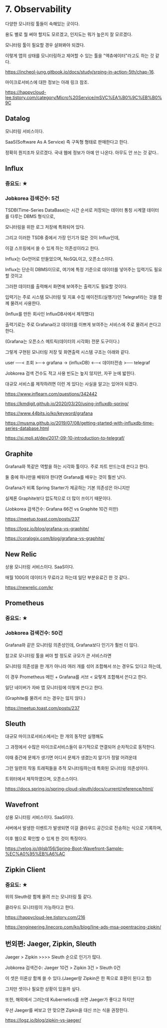 
# 7. Observability

다양한 모니터링 툴들이 속해있는 곳이다.

용도 별로 뭘 써야 할지도 모르겠고, 인지도는 뭐가 높은지 잘 모르겠다.

모니터링 툴이 필요할 경우 살펴봐야 되겠다.

이렇게 앱의 상태를 모니터링하고 제어할 수 있는 툴을 "액츄에이터"라고도 하는 것 같다.

https://incheol-jung.gitbook.io/docs/study/srping-in-action-5th/chap-16.

마이크로서비스에 대한 정보는 아래 링크 참조.

https://happycloud-lee.tistory.com/category/Micro%20Service/mSVC%EA%B0%9C%EB%B0%9C




## Datalog

모니터링 서비스이다.

SaaS(Software As A Service) 즉 구독형 형태로 판매한다고 한다.

정확히 뭔지조차 모르겠다. 국내 웹에 정보가 아예 안 나온다. 아무도 안 쓰는 것 같다..




## Influx

### 중요도: ★

### Jobkorea 검색건수: 5건

TSDB(Time-Series DataBase)는 시간 순서로 저장되는 데이터 통칭 시계열 데이터를 다루는 DBMS 형식으로,

모니터링을 위한 로그 저장에 특화되어 있다.

그리고 이러한 TSDB 중에서 가장 인기가 많은 것이 Influx인데,

이걸 스프링에서 쓸 수 있게 하는 의존성이라고 한다.

Influx는 Go언어로 만들었으며, NoSQL이고, 오픈소스이다.

Influx는 단순히 DBMS이므로, 여기에 특정 기준으로 데이터를 넣어주는 입력기도 필요할 것이고

그러한 데이터를 출력해서 화면에 보여주는 출력기도 필요할 것이다.

입력기는 주로 시스템 모니터링 및 지표 수집 에이전트(실행기)인 Telegraf라는 것을 함께 물려서 사용한다.

(Influx를 만든 회사인 InfluxDB사에서 제작했다)

출력기로는 주로 Grafana라고 데이터를 이쁘게 보여주는 서비스에 주로 물려서 쓴다고 한다.

(Grafana는 오픈소스 메트릭(데이터의 시각화) 전문 도구이다.)

그렇게 구현된 모니터링 저장 및 화면출력 시스템 구조는 아래와 같다.

user ──< 조회 >─→ grafana → {influxDB} ←─< 데이터전송 >── telegraf

Jobkorea 검색 건수도 적고 사용 빈도는 높지 않지만, 자꾸 눈에 밟힌다.

대규모 서비스를 제작하려면 이런 게 있다는 사실을 알고는 있어야 되겠다.

https://www.inflearn.com/questions/342442

https://kmdigit.github.io/2020/03/20/using-influxdb-spring/

https://www.44bits.io/ko/keyword/grafana

https://musma.github.io/2019/07/08/getting-started-with-influxdb-time-series-database.html

https://si.mpli.st/dev/2017-09-10-introduction-to-telegraf/




## Graphite

Grafana와 똑같은 역할을 하는 시각화 툴이다. 주로 차트 만드는데 쓴다고 한다.

둘 중에 하나만을 배워야 한다면 Grafana를 배우는 것이 훨씬 낫다.

Grafana가 비록 Spring Starter가 제공하는 기본 의존성은 아니지만

실제론 Graphite보다 압도적으로 더 많이 쓰이기 때문이다.

(Jobkorea 검색건수: Grafana 66건 vs Graphite 10건 미만)

https://meetup.toast.com/posts/237

https://logz.io/blog/grafana-vs-graphite/

https://coralogix.com/blog/grafana-vs-graphite/




## New Relic

상용 모니터링 서비스이다. SaaS이다.

매월 100G의 데이터가 무료라고 하는데 일단 부분유료긴 한 것 같다.. 

https://newrelic.com/kr




## Prometheus

### 중요도: ★

### Jobkorea 검색건수: 50건

Grafana와 같은 모니터링 의존성인데, Grafana보다 인기가 훨씬 더 많다.

참고로 모니터링 툴을 써야 할 정도로 규모가 큰 서비스라면

모니터링 의존성을 한 개가 아니라 여러 개를 섞어 조합해서 쓰는 경우도 있다고 하는데,

이 경우 Prometheus 메인 + Grafana를 서브 < 요렇게 조합해서 쓴다고 한다.

일단 네이버가 자바 앱 모니터링에 이렇게 쓴다고 한다.

(Graphite를 물려서 쓰는 경우는 많지 않다.)

https://meetup.toast.com/posts/237




## Sleuth

대규모 마이크로서비스에서는 한 개의 동작만 실행해도

그 과정에서 수많은 마이크로서비스들이 유기적으로 연결되어 순차적으로 동작한다.

이때 중간에 문제가 생기면 어디서 문제가 생겼는지 알기가 정말 어려운데

그런 일련의 작동 트래픽들을 추적 모니터링하는데 특화된 모니터링 의존성이다.

트위터에서 제작하였으며, 오픈소스이다.

https://docs.spring.io/spring-cloud-sleuth/docs/current/reference/html/




## Wavefront

상용 모니터링 서비스이다. SaaS이다.

서버에서 발생한 이벤트가 발생되면 이걸 클라우드 공간으로 전송하는 식으로 기록하며,

이후 웹으로 확인할 수 있게 한 것이 특징이다.

https://velog.io/@lsb156/Spring-Boot-Wavefront-Sample-%EC%A0%95%EB%A6%AC




## Zipkin Client

### 중요도: ★

위의 Sleuth랑 함께 물려 쓰는 모니터링 툴 같다.

클라우드 모니터링이 가능하다고 한다.

https://happycloud-lee.tistory.com/216

https://engineering.linecorp.com/ko/blog/line-ads-msa-opentracing-zipkin/




## 번외편: Jaeger, Zipkin, Sleuth

Jaeger > Zipkin >>>> Sleuth 순으로 인기가 많다.

Jobkorea 검색건수: Jaeger 10건 > Zipkin 3건 > Sleuth 0건

이 셋은 이론상 함께 쓸 수 있다.(Jaeger랑 Zipkin은 한 쪽으로 호환이 된다고 함)

그치만 셋이나 필요한 상황이 있을까 싶다.

또한, 해외에서 그러는데 Kubernetics를 쓰면 Jaeger가 좋다고 하지만

우선 Jaeger를 써보고 안 맞으면 Zipkin을 대신 쓰는 식을 권장한다.

https://logz.io/blog/zipkin-vs-jaeger/

